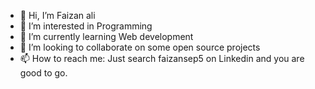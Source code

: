 - 👋 Hi, I’m Faizan ali
- 👀 I’m interested in Programming
- 🌱 I’m currently learning Web development
- 💞️ I’m looking to collaborate on some open source projects
- 📫 How to reach me: Just search faizansep5 on Linkedin and you are good to go.

<!---
faizansep5/faizansep5 is a ✨ special ✨ repository because its `README.md` (this file) appears on your GitHub profile.
You can click the Preview link to take a look at your changes.
--->
